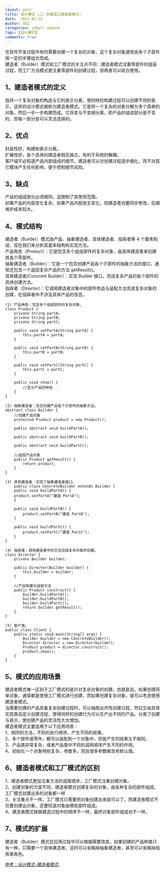```yaml
---
layout: post
title: 设计模式（二）创建型之建造者模式!
date:  2021-03-15
Author: XKZ
categories: jekyll update
tags: [设计模式]
comments: true
---
```

在软件开发过程中有时需要创建一个复杂的对象，这个复杂对象通常由多个子部件按一定的步骤组合而成。   
建造者（Builder）模式和工厂模式的关注点不同：建造者模式注重零部件的组装过程，而工厂方法模式更注重零部件的创建过程，但两者可以结合使用。
## 1、建造者模式的定义
指将一个复杂对象的构造与它的表示分离，使同样的构建过程可以创建不同的表示，这样的设计模式被称为建造者模式。它是将一个复杂的对象分解为多个简单的对象，然后一步一步构建而成。它将变与不变相分离，即产品的组成部分是不变的，但每一部分是可以灵活选择的。
## 2、优点
封装性好，构建和表示分离。  
扩展性好，各个具体的建造者相互独立，有利于系统的解耦。  
客户端不必知道产品内部组成的细节，建造者可以对创建过程逐步细化，而不对其它模块产生任何影响，便于控制细节风险。  
## 3、缺点
产品的组成部分必须相同，这限制了其使用范围。    
如果产品的内部变化复杂，如果产品内部发生变化，则建造者也要同步修改，后期维护成本较大。   
## 4、模式结构
建造者（Builder）模式由产品、抽象建造者、具体建造者、指挥者等 4 个要素构成，现在我们来分析其基本结构和实现方法。  
产品角色（Product）：它是包含多个组成部件的复杂对象，由具体建造者来创建其各个零部件。    
抽象建造者（Builder）：它是一个包含创建产品各个子部件的抽象方法的接口，通常还包含一个返回复杂产品的方法 getResult()。    
具体建造者(Concrete Builder）：实现 Builder 接口，完成复杂产品的各个部件的具体创建方法。    
指挥者（Director）：它调用建造者对象中的部件构造与装配方法完成复杂对象的创建，在指挥者中不涉及具体产品的信息。   
    
    (1) 产品角色：包含多个组成部件的复杂对象。
    class Product {
        private String partA;
        private String partB;
        private String partC;
    
        public void setPartA(String partA) {
            this.partA = partA;
        }
    
        public void setPartB(String partB) {
            this.partB = partB;
        }
    
        public void setPartC(String partC) {
            this.partC = partC;
        }
    
        public void show() {
            //显示产品的特性
        }
    }
    
    (2) 抽象建造者：包含创建产品各个子部件的抽象方法。
    abstract class Builder {
        //创建产品对象
        protected Product product = new Product();
    
        public abstract void buildPartA();
    
        public abstract void buildPartB();
    
        public abstract void buildPartC();
    
        //返回产品对象
        public Product getResult() {
            return product;
        }
    }
    
    (3) 具体建造者：实现了抽象建造者接口。
        public class ConcreteBuilder extends Builder {
        public void buildPartA() {
        product.setPartA("建造 PartA");
        }
    
        public void buildPartB() {
            product.setPartB("建造 PartB");
        }
    
        public void buildPartC() {
            product.setPartC("建造 PartC");
        }
    }
    
    (4) 指挥者：调用建造者中的方法完成复杂对象的创建。
    class Director {
        private Builder builder;
    
        public Director(Builder builder) {
            this.builder = builder;
        }
    
        //产品构建与组装方法
        public Product construct() {
            builder.buildPartA();
            builder.buildPartB();
            builder.buildPartC();
            return builder.getResult();
        }
    }
    
    (5) 客户类。
    public class Client {
        public static void main(String[] args) {
            Builder builder = new ConcreteBuilder();
            Director director = new Director(builder);
            Product product = director.construct();
            product.show();
        }
    }

## 5、模式的应用场景
建造者模式唯一区别于工厂模式的是针对复杂对象的创建。也就是说，如果创建简单对象，通常都是使用工厂模式进行创建，而如果创建复杂对象，就可以考虑使用建造者模式。    
当需要创建的产品具备复杂创建过程时，可以抽取出共性创建过程，然后交由具体实现类自定义创建流程，使得同样的创建行为可以生产出不同的产品，分离了创建与表示，使创建产品的灵活性大大增加。    
建造者模式主要适用于以下应用场景：  
1、相同的方法，不同的执行顺序，产生不同的结果。   
2、多个部件或零件，都可以装配到一个对象中，但是产生的结果又不相同。    
3、产品类非常复杂，或者产品类中不同的调用顺序产生不同的作用。    
4、初始化一个对象特别复杂，参数多，而且很多参数都具有默认值。    
## 6、建造者模式和工厂模式的区别    
1、建造者模式更加注重方法的调用顺序，工厂模式注重创建对象。    
2、创建对象的力度不同，建造者模式创建复杂的对象，由各种复杂的部件组成，工厂模式创建出来的对象都一样   
3、关注重点不一样，工厂模式只需要把对象创建出来就可以了，而建造者模式不仅要创建出对象，还要知道对象由哪些部件组成。    
4、建造者模式根据建造过程中的顺序不一样，最终对象部件组成也不一样。    
## 7、模式的扩展
建造者（Builder）模式在应用过程中可以根据需要改变，如果创建的产品种类只有一种，只需要一个具体建造者，这时可以省略掉抽象建造者，甚至可以省略掉指挥者角色。



[参考：设计模式-建造者模式](http://c.biancheng.net/view/1354.html "建造者模式").
